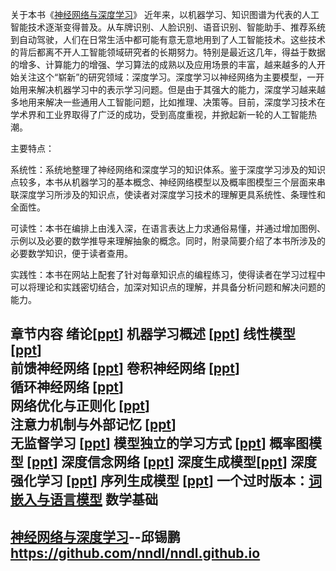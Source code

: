 关于本书《[神经网络与深度学习](https://nndl.github.io/)》
近年来，以机器学习、知识图谱为代表的人工智能技术逐渐变得普及。从车牌识别、人脸识别、语音识别、智能助手、推荐系统到自动驾驶，人们在日常生活中都可能有意无意地用到了人工智能技术。这些技术的背后都离不开人工智能领域研究者的长期努力。特别是最近这几年，得益于数据的增多、计算能力的增强、学习算法的成熟以及应用场景的丰富，越来越多的人开始关注这个“崭新”的研究领域：深度学习。深度学习以神经网络为主要模型，一开始用来解决机器学习中的表示学习问题。但是由于其强大的能力，深度学习越来越多地用来解决一些通用人工智能问题，比如推理、决策等。目前，深度学习技术在学术界和工业界取得了广泛的成功，受到高度重视，并掀起新一轮的人工智能热潮。

主要特点：

系统性：系统地整理了神经网络和深度学习的知识体系。鉴于深度学习涉及的知识点较多，本书从机器学习的基本概念、神经网络模型以及概率图模型三个层面来串联深度学习所涉及的知识点，使读者对深度学习技术的理解更具系统性、条理性和全面性。

可读性：本书在编排上由浅入深，在语言表达上力求通俗易懂，并通过增加图例、示例以及必要的数学推导来理解抽象的概念。同时，附录简要介绍了本书所涉及的必要数学知识，便于读者查用。

实践性：本书在网站上配套了针对每章知识点的编程练习，使得读者在学习过程中可以将理论和实践密切结合，加深对知识点的理解，并具备分析问题和解决问题的能力。

章节内容
绪论[[ppt](https://nndl.github.io/ppt/chap-%E7%BB%AA%E8%AE%BA.pptx)] 
机器学习概述  [[ppt](https://nndl.github.io/ppt/chap-%E6%9C%BA%E5%99%A8%E5%AD%A6%E4%B9%A0%E6%A6%82%E8%BF%B0.pptx)] 
线性模型 [[ppt](https://nndl.github.io/ppt/chap-%E7%BA%BF%E6%80%A7%E6%A8%A1%E5%9E%8B.pptx)]  
前馈神经网络 [[ppt](https://nndl.github.io/ppt/chap-%E5%89%8D%E9%A6%88%E7%A5%9E%E7%BB%8F%E7%BD%91%E7%BB%9C.pptx)] 
卷积神经网络 [[ppt](https://nndl.github.io/ppt/chap-%E5%8D%B7%E7%A7%AF%E7%A5%9E%E7%BB%8F%E7%BD%91%E7%BB%9C.pptx)]  
循环神经网络 [[ppt](https://nndl.github.io/ppt/chap-%E5%BE%AA%E7%8E%AF%E7%A5%9E%E7%BB%8F%E7%BD%91%E7%BB%9C.pptx)]   
网络优化与正则化  [[ppt](https://nndl.github.io/ppt/chap-%E7%BD%91%E7%BB%9C%E4%BC%98%E5%8C%96%E4%B8%8E%E6%AD%A3%E5%88%99%E5%8C%96.pptx)]  
注意力机制与外部记忆 [[ppt](https://nndl.github.io/ppt/chap-%E6%B3%A8%E6%84%8F%E5%8A%9B%E6%9C%BA%E5%88%B6%E4%B8%8E%E5%A4%96%E9%83%A8%E8%AE%B0%E5%BF%86.pptx)]  
无监督学习 [[ppt](https://nndl.github.io/ppt/chap-%E6%97%A0%E7%9B%91%E7%9D%A3%E5%AD%A6%E4%B9%A0.pptx)] 
模型独立的学习方式 [[ppt](https://nndl.github.io/ppt/chap-%E6%A8%A1%E5%9E%8B%E7%8B%AC%E7%AB%8B%E7%9A%84%E5%AD%A6%E4%B9%A0%E6%96%B9%E5%BC%8F.pptx)] 
概率图模型 [[ppt](https://nndl.github.io/ppt/chap-%E6%A6%82%E7%8E%87%E5%9B%BE%E6%A8%A1%E5%9E%8B.pptx)] 
深度信念网络 [[ppt](https://nndl.github.io/ppt/chap-%E6%B7%B1%E5%BA%A6%E4%BF%A1%E5%BF%B5%E7%BD%91%E7%BB%9C.pptx)] 
深度生成模型[[ppt](https://nndl.github.io/ppt/chap-%E6%B7%B1%E5%BA%A6%E7%94%9F%E6%88%90%E6%A8%A1%E5%9E%8B.pptx)] 
深度强化学习  [[ppt](https://nndl.github.io/ppt/chap-%E6%B7%B1%E5%BA%A6%E5%BC%BA%E5%8C%96%E5%AD%A6%E4%B9%A0.pptx)] 
序列生成模型 [[ppt](https://nndl.github.io/ppt/chap-%E5%BA%8F%E5%88%97%E7%94%9F%E6%88%90%E6%A8%A1%E5%9E%8B.pptx)]     一个过时版本：[词嵌入与语言模型](https://nndl.github.io/old-chap/chap-%E8%AF%AD%E8%A8%80%E6%A8%A1%E5%9E%8B%E4%B8%8E%E8%AF%8D%E5%B5%8C%E5%85%A5.pdf)
数学基础
----------------------------------
[神经网络与深度学习](https://nndl.github.io/)--邱锡鹏
https://github.com/nndl/nndl.github.io
----------------------------------
